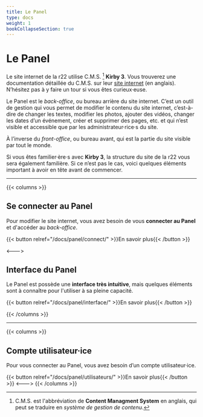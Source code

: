 ```yaml
---
title: Le Panel
type: docs
weight: 1
bookCollapseSection: true
---
```


# Le Panel

Le site internet de la r22 utilise C.M.S. [^1] **Kirby 3**. Vous trouverez une documentation détaillée du C.M.S. sur leur [site internet](https://getkirby.com) (en anglais). N’hésitez pas à y faire un tour si vous êtes curieux·euse.

Le Panel est le *back-office*, ou bureau arrière du site internet. C’est un outil de gestion qui vous permet de modifier le contenu du site internet, c’est-à-dire de changer les textes, modifier les photos, ajouter des vidéos, changer les dates d’un événement, créer et supprimer des pages, etc. et qui n’est visible et accessible que par les administrateur·rice·s du site.

À l’inverse du *front-office*, ou bureau avant, qui est la partie du site visible par tout le monde.

Si vous êtes familier·ère·s avec **Kirby 3**, la structure du site de la r22 vous sera également familière. Si ce n’est pas le cas, voici quelques éléments important à avoir en tête avant de commencer.

[^1]: C.M.S. est l'abbréviation de **Content Managment System** en anglais, qui peut se traduire en *système de gestion de contenu*.

----

{{< columns >}}

## Se connecter au Panel

Pour modifier le site internet, vous avez besoin de vous **connecter au Panel** et d'accéder au *back-office*.

{{< button relref="/docs/panel/connect/" >}}En savoir plus{{< /button >}}

<--->

## Interface du Panel

Le Panel est possède une **interface très intuitive**, mais quelques éléments sont à connaître pour l'utiliser à sa pleine capacité.

{{< button relref="/docs/panel/interface/" >}}En savoir plus{{< /button >}}

{{< /columns >}}

----

{{< columns >}}

## Compte utilisateur·ice

Pour vous connecter au Panel, vous avez besoin d’un compte utilisateur·ice.

{{< button relref="/docs/panel/utilisateurs/" >}}En savoir plus{{< /button >}}
<--->
{{< /columns >}}

